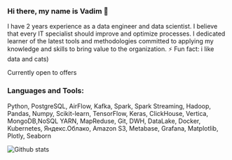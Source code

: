 ### Hi there, my name is Vadim 👋

I have 2 years experience as a data engineer and data scientist. 
I believe that every IT specialist should improve and optimize processes.
I dedicated learner of the latest tools and methodologies committed to applying my knowledge and skills to bring value to the organization.
⚡ Fun fact: i like data and cats)

Сurrently open to offers

### Languages and Tools:
Python, PostgreSQL, AirFlow, Kafka, Spark, Spark Streaming, Hadoop, Pandas, Numpy, Scikit-learn, TensorFlow, Keras, ClickHouse, Vertica, MongoDB,NoSQL YARN, MapReduse, Git, DWH, DataLake, Docker, Kubernetes, Яндекс.Облако, Amazon S3, Metabase, Grafana, Matplotlib, Plotly, Seaborn



<!--
**VadimSmirnov22/VadimSmirnov22** is a ✨ _special_ ✨ repository because its `README.md` (this file) appears on your GitHub profile.

Here are some ideas to get you started:

- 🔭 I’m currently working on ...
- 🌱 I’m currently learning ...
- 👯 I’m looking to collaborate on ...
- 🤔 I’m looking for help with ...
- 💬 Ask me about ...
- 📫 How to reach me: ...
- 😄 Pronouns: ...
- ⚡ Fun fact: ...
-->



![Github stats](https://github-readme-stats.vercel.app/api?username=VadimSmirnov22)
